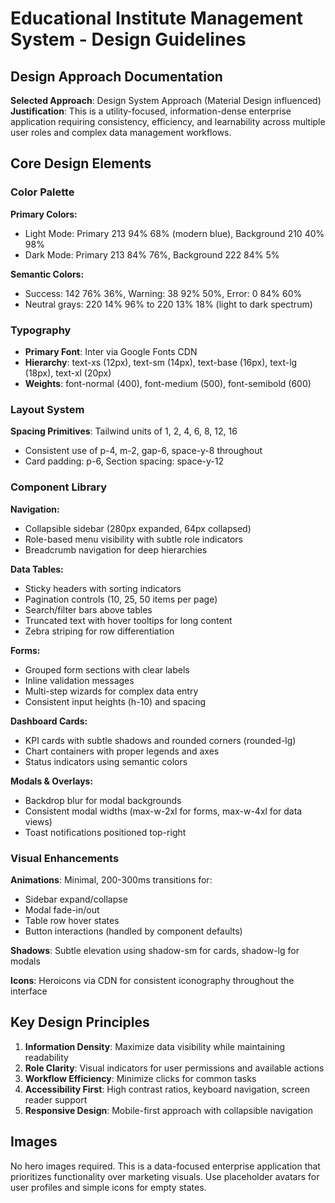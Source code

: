 # Educational Institute Management System - Design Guidelines

## Design Approach Documentation
**Selected Approach**: Design System Approach (Material Design influenced)
**Justification**: This is a utility-focused, information-dense enterprise application requiring consistency, efficiency, and learnability across multiple user roles and complex data management workflows.

## Core Design Elements

### Color Palette
**Primary Colors:**
- Light Mode: Primary 213 94% 68% (modern blue), Background 210 40% 98%
- Dark Mode: Primary 213 84% 76%, Background 222 84% 5%

**Semantic Colors:**
- Success: 142 76% 36%, Warning: 38 92% 50%, Error: 0 84% 60%
- Neutral grays: 220 14% 96% to 220 13% 18% (light to dark spectrum)

### Typography
- **Primary Font**: Inter via Google Fonts CDN
- **Hierarchy**: text-xs (12px), text-sm (14px), text-base (16px), text-lg (18px), text-xl (20px)
- **Weights**: font-normal (400), font-medium (500), font-semibold (600)

### Layout System
**Spacing Primitives**: Tailwind units of 1, 2, 4, 6, 8, 12, 16
- Consistent use of p-4, m-2, gap-6, space-y-8 throughout
- Card padding: p-6, Section spacing: space-y-12

### Component Library

**Navigation:**
- Collapsible sidebar (280px expanded, 64px collapsed)
- Role-based menu visibility with subtle role indicators
- Breadcrumb navigation for deep hierarchies

**Data Tables:**
- Sticky headers with sorting indicators
- Pagination controls (10, 25, 50 items per page)
- Search/filter bars above tables
- Truncated text with hover tooltips for long content
- Zebra striping for row differentiation

**Forms:**
- Grouped form sections with clear labels
- Inline validation messages
- Multi-step wizards for complex data entry
- Consistent input heights (h-10) and spacing

**Dashboard Cards:**
- KPI cards with subtle shadows and rounded corners (rounded-lg)
- Chart containers with proper legends and axes
- Status indicators using semantic colors

**Modals & Overlays:**
- Backdrop blur for modal backgrounds
- Consistent modal widths (max-w-2xl for forms, max-w-4xl for data views)
- Toast notifications positioned top-right

### Visual Enhancements
**Animations**: Minimal, 200-300ms transitions for:
- Sidebar expand/collapse
- Modal fade-in/out
- Table row hover states
- Button interactions (handled by component defaults)

**Shadows**: Subtle elevation using shadow-sm for cards, shadow-lg for modals

**Icons**: Heroicons via CDN for consistent iconography throughout the interface

## Key Design Principles
1. **Information Density**: Maximize data visibility while maintaining readability
2. **Role Clarity**: Visual indicators for user permissions and available actions
3. **Workflow Efficiency**: Minimize clicks for common tasks
4. **Accessibility First**: High contrast ratios, keyboard navigation, screen reader support
5. **Responsive Design**: Mobile-first approach with collapsible navigation

## Images
No hero images required. This is a data-focused enterprise application that prioritizes functionality over marketing visuals. Use placeholder avatars for user profiles and simple icons for empty states.